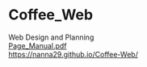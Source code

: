 # Coffee_Web
Web Design and Planning <br>
[Page_Manual.pdf](https://github.com/nanna29/Web_Design/files/10329956/Page_Manual.pdf) <br>
https://nanna29.github.io/Coffee-Web/
